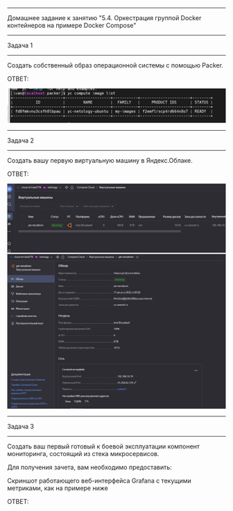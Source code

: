 __________________________________________________________________________
Домашнее задание к занятию "5.4. Оркестрация группой Docker контейнеров на примере Docker Compose"
__________________________________________________________________________

Задача 1
__________________________________________________________________________

Создать собственный образ операционной системы с помощью Packer.


ОТВЕТ:

<img width="700" alt="2" src="https://github.com/Darkpunks/netologyProject/blob/main/second%20part/5.4/5.4.1.jpg">


__________________________________________________________________________
Задача 2
__________________________________________________________________________


Создать вашу первую виртуальную машину в Яндекс.Облаке.



ОТВЕТ:


<img width="700" alt="2" src="https://github.com/Darkpunks/netologyProject/blob/main/second%20part/5.4/5.4.2.jpg">


<img width="700" alt="2" src="https://github.com/Darkpunks/netologyProject/blob/main/second%20part/5.4/5.4.3.jpg">

__________________________________________________________________________
Задача 3
__________________________________________________________________________

Создать ваш первый готовый к боевой эксплуатации компонент мониторинга, состоящий из стека микросервисов.

Для получения зачета, вам необходимо предоставить:

Скриншот работающего веб-интерфейса Grafana с текущими метриками, как на примере ниже

ОТВЕТ:



